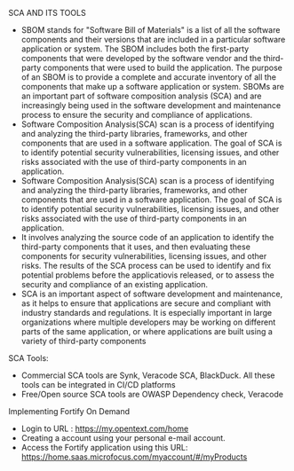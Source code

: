SCA AND ITS TOOLS 

* SBOM stands for "Software Bill of Materials" is a list of all the software components and their versions that are included in a particular software application or system. The SBOM includes both the first-party components that were developed by the software vendor and the third-party components that were used to build the application. The purpose of an SBOM is to provide a complete and accurate inventory of all the components that make up a software application or system. SBOMs are an important part of software composition analysis (SCA) and are increasingly being used in the software development and maintenance process to ensure the security and compliance of applications. 
* Software Composition Analysis(SCA) scan is a process of identifying and analyzing the third-party libraries, frameworks, and other components that are used in a software application. The goal of SCA is to identify potential security vulnerabilities, licensing issues, and other risks associated with the use of third-party components in an application. 
* Software Composition Analysis(SCA) scan is a process of identifying and analyzing the third-party libraries, frameworks, and other components that are used in a software application. The goal of SCA is to identify potential security vulnerabilities, licensing issues, and other risks associated with the use of third-party components in an application.
* It involves analyzing the source code of an application to identify the third-party components that it uses, and then evaluating these components for security vulnerabilities, licensing issues, and other risks. The results of the SCA process can be used to identify and fix potential problems before the applicatiovis released, or to assess the security and compliance of an existing application. 
* SCA is an important aspect of software development and maintenance, as it helps to ensure that applications are secure and compliant with industry standards and regulations. It is especially important in large organizations where multiple developers may be working on different parts of the same application, or where applications are built using a variety of third-party components

SCA Tools: 

* Commercial SCA tools are Synk, Veracode SCA, BlackDuck. All these tools can be integrated in CI/CD platforms
* Free/Open source SCA tools are OWASP Dependency check, Veracode



Implementing Fortify On Demand

* Login to URL : https://my.opentext.com/home
* Creating a account using your personal e-mail account.
* Access the Fortify application using this URL: https://home.saas.microfocus.com/myaccount/#/myProducts
